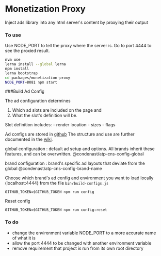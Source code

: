 # Monetization Proxy

Inject ads library into any html server's content by proxying their output

### To use

Use NODE_PORT to tell the proxy where the server is.  Go to port 4444 to see the proxied result.

```bash
nvm use
lerna install --global lerna
npm install
lerna bootstrap
cd packages/monetization-proxy
NODE_PORT=8081 npm start
```


###Build Ad Config

The ad configuration determines

1. Which ad slots are included on the page and
2. What the slot's definition will be.

  Slot definition includes:
    - render location
    - sizes
    - flags

Ad configs are stored in [github](https://github.com/CondeNast?utf8=%E2%9C%93&q=atp-cns-config-&type=&language=) The structure and use are further documented in the [wiki](https://cnissues.atlassian.net/wiki/spaces/ATP/pages/38633524/The+CNS+Ads+Configuration).


global configuration : default ad setup and options. All brands inherit these features, and can be overwritten. @condenast/atp-cns-config-global


brand configuration : brand's specific ad layouts that deviate from the global @condenast/atp-cns-config-brand-name


Choose which brand's ad config and environment you want to load locally (localhost:4444) from the file `bin/build-configs.js`

```
GITHUB_TOKEN=$GITHUB_TOKEN npm run config
```

Reset config

```
GITHUB_TOKEN=$GITHUB_TOKEN npm run config:reset
```

### To do

- change the environment variable NODE_PORT to a more accurate name of what it is
- allow the port 4444 to be changed with another environment variable
- remove requirement that project is run from its own root directory
